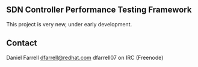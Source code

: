 ## SDN Controller Performance Testing Framework

This project is very new, under early development.

## Contact

Daniel Farrell
dfarrell@redhat.com
dfarrell07 on IRC (Freenode)
